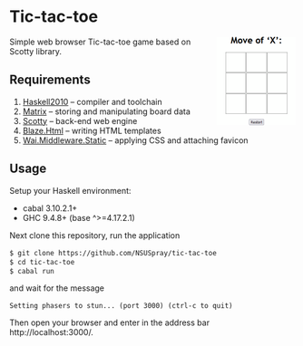 # Tic-tac-toe
<img src='demo.gif' alt='Demonstration' width='139' align='right'>
Simple web browser Tic-tac-toe game based on Scotty library.

## Requirements
1. [Haskell2010](https://www.haskell.org/downloads/) – compiler and toolchain
1. [Matrix](https://hackage.haskell.org/package/matrix) – storing and manipulating board data
1. [Scotty](https://hackage.haskell.org/package/scotty) – back-end web engine
1. [Blaze.Html](https://hackage.haskell.org/package/blaze-html) – writing HTML templates
1. [Wai.Middleware.Static](https://hackage.haskell.org/package/wai-middleware-static) – applying CSS and attaching favicon


## Usage
Setup your Haskell environment:

* cabal 3.10.2.1+
* GHC 9.4.8+ (base ^>=4.17.2.1)

Next clone this repository, run the application

```shell
$ git clone https://github.com/NSUSpray/tic-tac-toe
$ cd tic-tac-toe
$ cabal run
```

and wait for the message

```
Setting phasers to stun... (port 3000) (ctrl-c to quit)
```

Then open your browser and enter in the address bar http://localhost:3000/.
